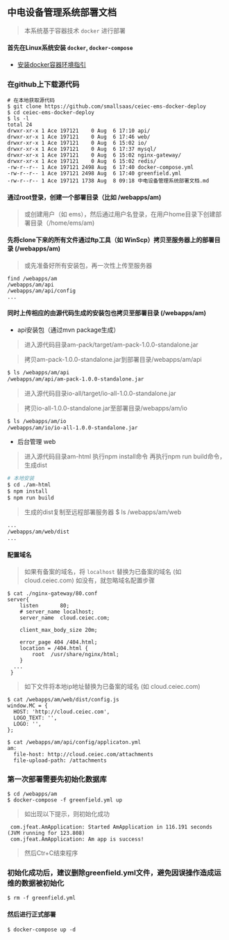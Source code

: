 ## 中电设备管理系统部署文档
> 本系统基于容器技术 `docker` 进行部署

#### 首先在Linux系统安装 `docker`, `docker-compose`
- [安装docker容器环境指引](https://github.com/kequandian/dev_docs/blob/master/ops/Linux%E7%B3%BB%E7%BB%9F%E5%AE%89%E8%A3%85%20docker%E5%92%8Cocker-compose.md)

### 在github上下载源代码
```shell
# 在本地获取源代码
$ git clone https://github.com/smallsaas/ceiec-ems-docker-deploy
$ cd ceiec-ems-docker-deploy
$ ls -l
total 24
drwxr-xr-x 1 Ace 197121    0 Aug  6 17:10 api/
drwxr-xr-x 1 Ace 197121    0 Aug  6 17:46 web/
drwxr-xr-x 1 Ace 197121    0 Aug  6 15:02 io/
drwxr-xr-x 1 Ace 197121    0 Aug  6 17:37 mysql/
drwxr-xr-x 1 Ace 197121    0 Aug  6 15:02 nginx-gateway/
drwxr-xr-x 1 Ace 197121    0 Aug  6 15:02 redis/
-rw-r--r-- 1 Ace 197121 2498 Aug  6 17:40 docker-compose.yml
-rw-r--r-- 1 Ace 197121 2498 Aug  6 17:40 greenfield.yml
-rw-r--r-- 1 Ace 197121 1738 Aug  8 09:18 中电设备管理系统部署文档.md
```

#### 通过root登录，创建一个部署目录（比如 /webapps/am) 
> 或创建用户（如 ems），然后通过用户名登录，在用户home目录下创建部署目录（/home/ems/am) 

#### 先将clone下来的所有文件通过ftp工具（如 WinScp）拷贝至服务器上的部署目录 (/webapps/am)
> 或先准备好所有安装包，再一次性上传至服务器
```shell
find /webapps/am
/webapps/am/api
/webapps/am/api/config
...
```

#### 同时上传相应的由源代码生成的安装包也拷贝至部署目录 (/webapps/am)
* api安装包（通过mvn package生成）
> 进入源代码目录am-pack/target/am-pack-1.0.0-standalone.jar

> 拷贝am-pack-1.0.0-standalone.jar到部署目录/webapps/am/api  
```bash
$ ls /webapps/am/api
/webapps/am/api/am-pack-1.0.0-standalone.jar
```

> 进入源代码目录io-all/target/io-all-1.0.0-standalone.jar

> 拷贝io-all-1.0.0-standalone.jar至部署目录/webapps/am/io
```bash
$ ls /webapps/am/io
/webapps/am/io/io-all-1.0.0-standalone.jar
```

* 后台管理 web
> 进入源代码目录am-html
> 执行npm install命令
> 再执行npm run build命令，生成dist
```bash
# 本地安装
$ cd ./am-html
$ npm install
$ npm run build
```
> 生成的dist复制至远程部署服务器
$ ls /webapps/am/web
```bash
...
/webapps/am/web/dist
...
```

#### 配置域名
> 如果有备案的域名，将 `localhost` 替换为已备案的域名 (如 cloud.ceiec.com)
> 如没有，就忽略域名配置步骤

```shell
$ cat ./nginx-gateway/80.conf
server{
    listen       80;
    # server_name localhost;
    server_name  cloud.ceiec.com;
   
    client_max_body_size 20m;

    error_page 404 /404.html;
    location = /404.html {
        root  /usr/share/nginx/html;
    }
  ...
 }
```

> 如下文件将本地ip地址替换为已备案的域名 (如 cloud.ceiec.com)

```shell
$ cat /webapps/am/web/dist/config.js
window.MC = {
  HOST: 'http://cloud.ceiec.com',  
  LOGO_TEXT: '',
  LOGO: '',
};

$ cat /webapps/am/api/config/applicaton.yml
am:
  file-host: http://cloud.ceiec.com/attachments    
  file-upload-path: /attachments 

```
### 第一次部署需要先初始化数据库
 ```shell
$ cd /webapps/am
$ docker-compose -f greenfield.yml up 
 ```
>如出现以下提示，则初始化成功
```shell
 com.jfeat.AmApplication: Started AmApplication in 116.191 seconds (JVM running for 123.808)
 com.jfeat.AmApplication: Am app is success!
```
>然后Ctr+C结束程序

### 初始化成功后，建议删除greenfield.yml文件，避免因误操作造成运维的数据被初始化
 ```shell
$ rm -f greenfield.yml 
 ```

#### 然后进行正式部署
```shell
$ docker-compose up -d 
```


